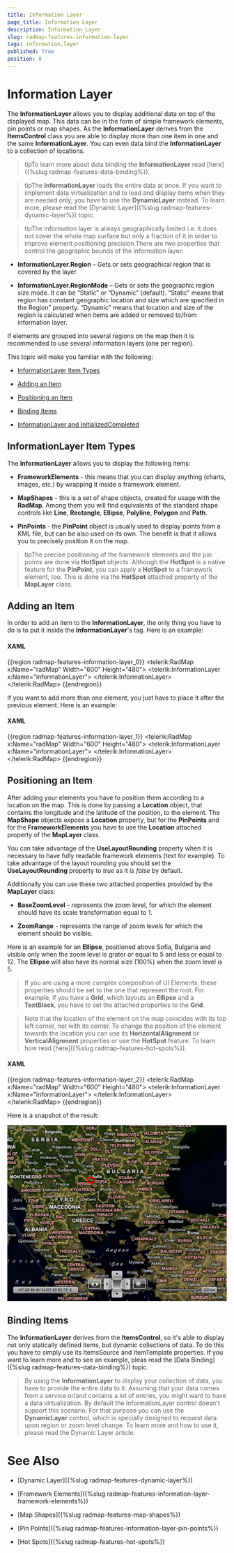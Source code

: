 ```yaml
---
title: Information Layer
page_title: Information Layer
description: Information Layer
slug: radmap-features-information-layer
tags: information,layer
published: True
position: 0
---
```


# Information Layer



The __InformationLayer__ allows you to display additional data on top of the displayed map. This data can be in the form of simple framework elements, pin points or map shapes. As the __InformationLayer__ derives from the __ItemsControl__ class you are able to display more than one item in one and the same __InformationLayer__. You can even data bind the __InformationLayer__ to a collection of locations.
      

>tipTo learn more about data binding the __InformationLayer__ read [here]({%slug radmap-features-data-binding%}).
        

>tipThe __InformationLayer__ loads the entire data at once. If you want to implement data virtualization and to load and display items when they are needed only, you have to use the __DynamicLayer__ instead. To learn more, please read the [Dynamic Layer]({%slug radmap-features-dynamic-layer%}) topic.
        

>tipThe information layer is always geographically limited i.e. it does not cover the whole map surface but only a fraction of it in order to improve element positioning precision.There are two properties that control the geographic bounds of the information layer:

* __InformationLayer.Region__ – Gets or sets geographical region that is covered by the layer.
            

* __InformationLayer.RegionMode__ – Gets or sets the geographic region size mode. It can be “Static” or “Dynamic” (default). “Static” means that region has constant geographic location and size which are specified in the Region” property. “Dynamic” means that location and size of the region is calculated when items are added or removed to/from information layer.

If elements are grouped into several regions on the map then it is recommended to use several information layers (one per region).

This topic will make you familiar with the following:

* [InformationLayer Item Types](#informationlayer-item-types)

* [Adding an Item](#adding-an-item)

* [Positioning an Item](#positioning-an-item)

* [Binding Items](#binding-items)

* [InformationLayer and InitializedCompleted](#InformationLayer_and_InitializedCompleted)

## InformationLayer Item Types

The __InformationLayer__ allows you to display the following items:
        

* __FrameworkElements__ - this means that you can display anything (charts, images, etc.) by wrapping it inside a framework element.
            

* __MapShapes__ - this is a set of shape objects, created for usage with the __RadMap__. Among them you will find equivalents of the standard shape controls like __Line__, __Rectangle__, __Ellipse__, __Polyline__, __Polygon__ and __Path__.
            

* __PinPoints__ - the __PinPoint__ object is usually used to display points from a KML file, but can be also used on its own. The benefit is that it allows you to precisely position it on the map.
            

>tipThe precise positioning of the framework elements and the pin points are done via __HotSpot__ objects. Although the __HotSpot__ is a native feature for the __PinPoint__, you can apply a __HotSpot__ to a framework element, too. This is done via the __HotSpot__ attached property of the __MapLayer__ class.
          

## Adding an Item

In order to add an item to the __InformationLayer__, the only thing you have to do is to put it inside the __InformationLayer__'s tag. Here is an example:
        

#### __XAML__

{{region radmap-features-information-layer_0}}
	<telerik:RadMap x:Name="radMap"
	                Width="600"
	                Height="480">
	    <telerik:InformationLayer x:Name="informationLayer">
	        <Ellipse x:Name="Ellipse"
	                    Width="20"
	                    Height="20"
	                    Stroke="Red"
	                    StrokeThickness="3"
	                    Fill="Transparent" />
	    </telerik:InformationLayer>
	</telerik:RadMap>
	{{endregion}}



If you want to add more than one element, you just have to place it after the previous element. Here is an example:

#### __XAML__

{{region radmap-features-information-layer_1}}
	<telerik:RadMap x:Name="radMap"
	                Width="600"
	                Height="480">
	    <telerik:InformationLayer x:Name="informationLayer">
	        <Ellipse x:Name="Ellipse1"
	                    Width="20"
	                    Height="20"
	                    Stroke="Red"
	                    StrokeThickness="3"
	                    Fill="Transparent" />
	        <Ellipse x:Name="Ellipse2"
	                    Width="20"
	                    Height="20"
	                    Stroke="Red"
	                    StrokeThickness="3"
	                    Fill="Transparent" />
	    </telerik:InformationLayer>
	</telerik:RadMap>
	{{endregion}}



## Positioning an Item

After adding your elements you have to position them according to a location on the map. This is done by passing a __Location__ object, that contains the longitude and the latitude of the position, to the element. The __MapShape__ objects expose a __Location__ property, but for the __PinPoints__ and for the __FrameworkElements__ you have to use the __Location__ attached property of the __MapLayer__ class.
        

You can take advantage of the __UseLayoutRounding__ property when it is necessary to have fully readable framework elements (text for example). To take advantage of the layout rounding you should set the __UseLayoutRounding__ property to *true* as it is *false* by default.
        

Additionally you can use these two attached properties provided by the __MapLayer__ class:
        

* __BaseZoomLevel__ - represents the zoom level, for which the element should have its scale transformation equal to 1.
            

* __ZoomRange__ - represents the range of zoom levels for which the element should be visible.
            

Here is an example for an __Ellipse__, positioned above Sofia, Bulgaria and visible only when the zoom level is grater or equal to 5 and less or equal to 12. The __Ellipse__ will also have its normal size (100%) when the zoom level is 5.
        

>If you are using a more complex composition of UI Elements, these properties should be set to the one that represent the root. For example, if you have a __Grid__, which layouts an __Ellipse__ and a __TextBlock__, you have to set the attached properties to the __Grid__.
          

>Note that the location of the element on the map coincides with its top left corner, not with its center. To change the position of the element towards the location you can use its __HorizontalAlignment__ or __VerticalAlignment__ properties or use the __HotSpot__ feature. To learn how read [here]({%slug radmap-features-hot-spots%}).
          

#### __XAML__

{{region radmap-features-information-layer_2}}
	<telerik:RadMap x:Name="radMap"
	                Width="600"
	                Height="480">
	    <telerik:InformationLayer x:Name="informationLayer">
	        <Ellipse x:Name="Ellipse1"
	                    telerik:MapLayer.BaseZoomLevel="5"
	                    telerik:MapLayer.Location="42.6957539183824, 23.3327663758679"
	                    telerik:MapLayer.ZoomRange="5,12"
	                    Width="20"
	                    Height="20"
	                    Stroke="Red"
	                    StrokeThickness="3"
	                    Fill="Transparent"
	                    HorizontalAlignment="Center"
	                    VerticalAlignment="Center" />
	    </telerik:InformationLayer>
	</telerik:RadMap>
	{{endregion}}



Here is a snapshot of the result:

![](images/RadMap_Features_InformationLayer_01.png)

## Binding Items

The __InformationLayer__ derives from the __ItemsControl__, so it's able to display not only statically defined items, but dynamic collections of data. To do this you have to simply use its ItemsSource and ItemTemplate properties. If you want to learn more and to see an example, pleas read the [Data Binding]({%slug radmap-features-data-binding%}) topic.
        

>By using the __InformationLayer__ to display your collection of data, you have to provide the entire data to it. Assuming that your data comes from a service or/and contains a lot of entries, you might want to have a data virtualization. By default the InformationLayer control doesn't support this scenario. For that purpose you can use the __DynamicLayer__ control, which is specially designed to request data upon region or zoom level change. To learn more and how to use it, please read the Dynamic Layer article.
          

# See Also

 * [Dynamic Layer]({%slug radmap-features-dynamic-layer%})

 * [Framework Elements]({%slug radmap-features-information-layer-framework-elements%})

 * [Map Shapes]({%slug radmap-features-map-shapes%})

 * [Pin Points]({%slug radmap-features-information-layer-pin-points%})

 * [Hot Spots]({%slug radmap-features-hot-spots%})
